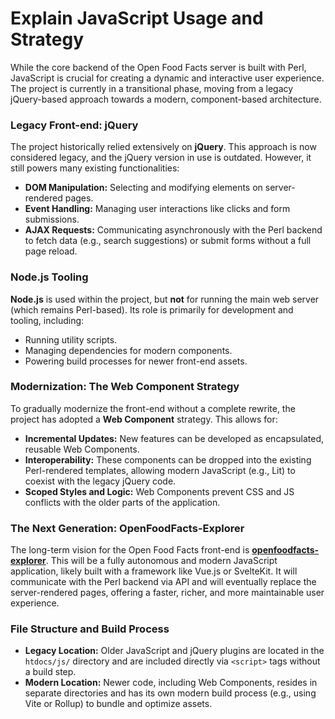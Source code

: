 # Explain JavaScript Usage and Strategy

While the core backend of the Open Food Facts server is built with Perl, JavaScript is crucial for creating a dynamic and interactive user experience. The project is currently in a transitional phase, moving from a legacy jQuery-based approach towards a modern, component-based architecture.

### Legacy Front-end: jQuery

The project historically relied extensively on **jQuery**. This approach is now considered legacy, and the jQuery version in use is outdated. However, it still powers many existing functionalities:

* **DOM Manipulation:** Selecting and modifying elements on server-rendered pages.
* **Event Handling:** Managing user interactions like clicks and form submissions.
* **AJAX Requests:** Communicating asynchronously with the Perl backend to fetch data (e.g., search suggestions) or submit forms without a full page reload.

### Node.js Tooling

**Node.js** is used within the project, but **not** for running the main web server (which remains Perl-based). Its role is primarily for development and tooling, including:

* Running utility scripts.
* Managing dependencies for modern components.
* Powering build processes for newer front-end assets.

### Modernization: The Web Component Strategy

To gradually modernize the front-end without a complete rewrite, the project has adopted a **Web Component** strategy. This allows for:

* **Incremental Updates:** New features can be developed as encapsulated, reusable Web Components.
* **Interoperability:** These components can be dropped into the existing Perl-rendered templates, allowing modern JavaScript (e.g., Lit) to coexist with the legacy jQuery code.
* **Scoped Styles and Logic:** Web Components prevent CSS and JS conflicts with the older parts of the application.

### The Next Generation: OpenFoodFacts-Explorer

The long-term vision for the Open Food Facts front-end is [**openfoodfacts-explorer**](https://github.com/openfoodfacts/openfoodfacts-explorer). This will be a fully autonomous and modern JavaScript application, likely built with a framework like Vue.js or SvelteKit. It will communicate with the Perl backend via API and will eventually replace the server-rendered pages, offering a faster, richer, and more maintainable user experience.

### File Structure and Build Process

* **Legacy Location:** Older JavaScript and jQuery plugins are located in the `htdocs/js/` directory and are included directly via `<script>` tags without a build step.
* **Modern Location:** Newer code, including Web Components, resides in separate directories and has its own modern build process (e.g., using Vite or Rollup) to bundle and optimize assets.
